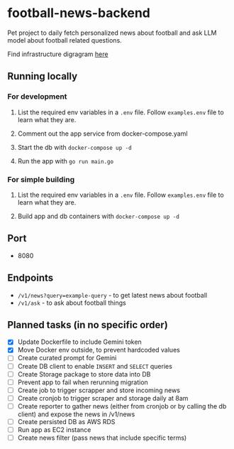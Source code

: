# football-news-backend

Pet project to daily fetch personalized news about football and ask LLM model about football related questions.

Find infrastructure digragram [here](https://miro.com/welcomeonboard/QmdaZmNUV0xBQkQxc1hxYzFGVFpVRk9Jd3B0S1FiNGR1SUlvS0YyeEpqblhmTXdWNHFjVGhQcVZQdnFmT1l1ZnwzNDU4NzY0NTkzODY5NDIzMDQ4fDI=?share_link_id=410034112358)

## Running locally

### For development

1. List the required env variables in a `.env` file. Follow `examples.env` file to learn what they are.

2. Comment out the app service from docker-compose.yaml

3. Start the db with `docker-compose up -d`

4. Run the app with `go run main.go`

### For simple building

1. List the required env variables in a `.env` file. Follow `examples.env` file to learn what they are.

2. Build app and db containers with `docker-compose up -d`

## Port

- 8080

## Endpoints

- `/v1/news?query=example-query` - to get latest news about football
- `/v1/ask` - to ask about football things

## Planned tasks (in no specific order)

- [x] Update Dockerfile to include Gemini token
- [x] Move Docker env outside, to prevent hardcoded values
- [ ] Create curated prompt for Gemini
- [ ] Create DB client to enable `INSERT` and `SELECT` queries
- [ ] Create Storage package to store data into DB
- [ ] Prevent app to fail when rerunning migration
- [ ] Create job to trigger scrapper and store incoming news
- [ ] Create cronjob to trigger scraper and storage daily at 8am
- [ ] Create reporter to gather news (either from cronjob or by calling the db client) and expose the news in /v1/news
- [ ] Create persisted DB as AWS RDS
- [ ] Run app as EC2 instance
- [ ] Create news filter (pass news that include specific terms)
